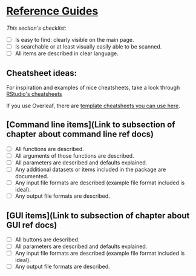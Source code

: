 # [Reference Guides](https://jhudatascience.org/ITCR_Documentation_and_Usability/creating-a-handy-reference-guide.html)

_This section's checklist:_  

- [ ] Is easy to find: clearly visible on the main page.  
- [ ] Is searchable or at least visually easily able to be scanned.  
- [ ] All items are described in clear language.

## Cheatsheet ideas:

For inspiration and examples of nice cheatsheets, take a look through [RStudio's cheatsheets](https://www.rstudio.com/resources/cheatsheets/)

If you use Overleaf, there are [template cheatsheets you can use here](https://www.overleaf.com/gallery/tagged/cheat-sheet).

## [Command line items](Link to subsection of chapter about command line ref docs)
  - [ ] All functions are described.  
  - [ ] All arguments of those functions are described.  
  - [ ] All parameters are described and defaults explained.  
  - [ ] Any additional datasets or items included in the package are documented.  
  - [ ] Any input file formats are described (example file format included is ideal).  
  - [ ] Any output file formats are described.  

## [GUI items](Link to subsection of chapter about GUI ref docs)
  - [ ] All buttons are described.  
  - [ ] All parameters are described and defaults explained.  
  - [ ] Any input file formats are described (example file format included is ideal).  
  - [ ] Any output file formats are described.  
